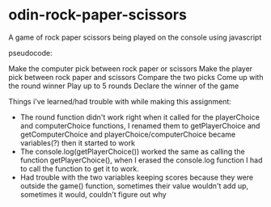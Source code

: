 # odin-rock-paper-scissors

A game of rock paper scissors being played on the console using javascript

pseudocode:

Make the computer pick between rock paper or scissors
Make the player pick between rock paper and scissors
Compare the two picks
Come up with the round winner
Play up to 5 rounds
Declare the winner of the game



Things i've learned/had trouble with while making this assignment:

- The round function didn't work right when it called for the playerChoice and computerChoice functions, I renamed them to getPlayerChoice and getComputerChoice and playerChoice/computerChoice became variables(?) then it started to work
- The console.log(getPlayerChoice()) worked the same as calling the function getPlayerChoice(), when I erased the console.log function I had to call the function to get it to work.
- Had trouble with the two variables keeping scores because they were outside the game() function, sometimes their value wouldn't add up, sometimes it would, couldn't figure out why 